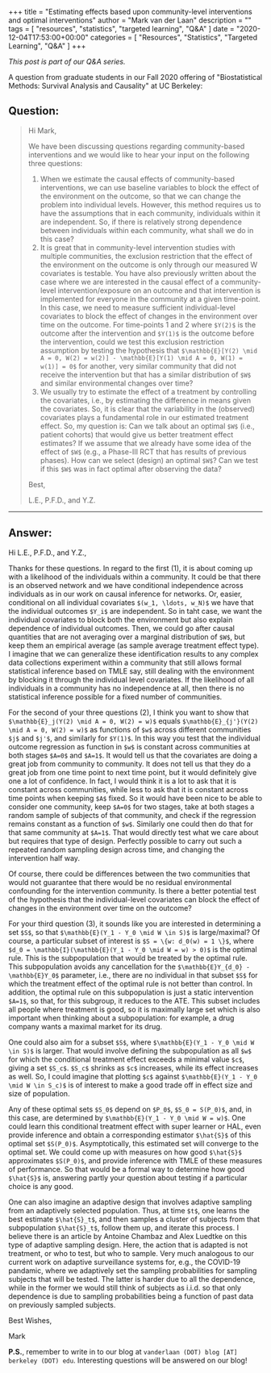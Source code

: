 +++
title = "Estimating effects based upon community-level interventions and optimal interventions"
author = "Mark van der Laan"
description = ""
tags = [
    "resources",
    "statistics",
    "targeted learning",
    "Q&A"
]
date = "2020-12-04T17:53:00+00:00"
categories = [
    "Resources",
    "Statistics",
    "Targeted Learning",
    "Q&A"
]
+++

_This post is part of our Q&A series._

A question from graduate students in our Fall 2020 offering of "Biostatistical
Methods: Survival Analysis and Causality" at UC Berkeley:

## Question:

> Hi Mark,
>
> We have been discussing questions regarding community-based interventions and
> we would like to hear your input on the following three questions:
>
> 1. When we estimate the causal effects of community-based interventions, we
>    can use baseline variables to block the effect of the environment on the
>    outcome, so that we can change the problem into individual levels. However,
>    this method requires us to have the assumptions that in each community,
>    individuals within it are independent. So, if there is relatively strong
>    dependence between individuals within each community, what shall we do in
>    this case?
> 2. It is great that in community-level intervention studies with multiple
>    communities, the exclusion restriction that the effect of the environment
>    on the outcome is only through our measured W covariates is testable. You
>    have also previously written about the case where we are interested in the
>    causal effect of a community-level intervention/exposure on an outcome and
>    that intervention is implemented for everyone in the community at a given
>    time-point. In this case, we need to measure sufficient individual-level
>    covariates to block the effect of changes in the environment over time on
>    the outcome. For time-points 1 and 2 where `$Y(2)$` is the outcome after
>    the intervention and `$Y(1)$` is the outcome before the intervention, could
>    we test this exclusion restriction assumption by testing the hypothesis
>    that `$\mathbb{E}[Y(2) \mid A = 0, W(2) = w(2)] - \mathbb{E}[Y(1) \mid
>    A = 0, W(1) = w(1)] = 0$` for another, very similar community that did not
>    receive the intervention but that has a similar distribution of `$W$` and
>    similar environmental changes over time?
> 3. We usually try to estimate the effect of a treatment by controlling the
>    covariates, i.e., by estimating the difference in means given the
>    covariates. So, it is clear that the variability in the (observed)
>    covariates plays a fundamental role in our estimated treatment effect. So,
>    my question is: Can we talk about an optimal `$W$` (i.e., patient cohorts)
>    that would give us better treatment effect estimates? If we assume that we
>    already have some idea of the effect of `$W$` (e.g., a Phase-III RCT that
>    has results of previous phases). How can we select (design) an optimal
>    `$W$`? Can we test if this `$W$` was in fact optimal after observing the
>    data?
>
> Best,
>
> L.E., P.F.D., and Y.Z.

---

## Answer:

Hi L.E., P.F.D., and Y.Z.,

Thanks for these questions. In regard to the first (1), it is about coming up
with a likelihood of the individuals within a community. It could be that there
is an observed network and we have conditional independence across individuals
as in our work on causal inference for networks. Or, easier, conditional on all
individual covariates `$(w_1, \ldots, w_N)$` we have that the individual
outcomes `$Y_i$` are independent. So in taht case, we want the individual
covariates to block both the environment but also explain dependence of
individual outcomes. Then, we could go after causal quantities that are not
averaging over a marginal distribution of `$W$`, but keep them an empirical
average (as sample average treatment effect type). I imagine that we can
generalize these identification results to any complex data collections
experiment within a community that still allows formal statistical inference
based on TMLE say, still dealing with the environment by blocking it through the
individual level covariates. If the likelihood of all individuals in
a community has no independence at all, then there is no statistical inference
possible for a fixed number of communities.

For the second of your three questions (2), I think you want to show that
`$\mathbb{E}_j(Y(2) \mid A = 0, W(2) = w)$` equals `$\mathbb{E}_{j'}(Y(2) \mid
A = 0, W(2) = w)$` as functions of `$w$` across different communities `$j$` and
`$j'$`, and similarly for `$Y(1)$`. In this way you test that the individual
outcome regression as function in `$w$` is constant across communities at both
stages `$A=0$` and `$A=1$`. It would tell us that the covariates are doing
a great job from community to community. It does not tell us that they do
a great job from one time point to next time point, but it would definitely give
one a lot of confidence. In fact, I would think it is a lot to ask that it is
constant across communities, while less to ask that it is constant across time
points when keeping `$A$` fixed. So it would have been nice to be able to
consider one community, keep `$A=0$` for two stages, take at both stages
a random sample of subjects of that community, and check if the regression
remains constant as a function of `$w$`. Similarly one could then do that for
that same community at `$A=1$`. That would directly test what we care about but
requires that type of design. Perfectly possible to carry out such a repeated
random sampling design across time, and changing the intervention half way.

Of course, there could be differences between the two communities that would not
guarantee that there would be no residual environmental confounding for the
intervention community. Is there a better potential test of the hypothesis that
the individual-level covariates can block the effect of changes in the
environment over time on the outcome?

For your third question (3), it sounds like you are interested in determining
a set `$S$`, so that `$\mathbb{E}(Y_1 - Y_0 \mid W \in S)$` is large/maximal? Of
course, a particular subset of interest is `$S = \{w: d_0(w) = 1 \}$`, where
`$d_0 = \mathbb{I}(\mathbb{E}(Y_1 - Y_0 \mid W = w) > 0)$` is the optimal rule.
This is the subpopulation that would be treated by the optimal rule. This
subpopulation avoids any cancellation for the `$\mathbb{E}Y_{d_0} -
\mathbb{E}Y_0$` parameter, i.e., there are no individual in that subset `$S$`
for which the treatment effect of the optimal rule is not better than control.
In addition, the optimal rule on this subpopulation is just a static
intervention `$A=1$`, so that, for this subgroup, it reduces to the ATE. This
subset includes all people where treatment is good, so it is maximally large set
which is also important when thinking about  a subpopulation: for example, a
drug company wants a maximal market for its drug.

One could also aim for a subset `$S$`, where `$\mathbb{E}(Y_1 - Y_0 \mid W \in
S)$` is larger. That would involve defining the subpopulation as all `$w$` for
which the conditional treatment effect exceeds a minimal value `$c$`, giving a
set `$S_c$`. `$S_c$` shrinks as `$c$` increases, while its effect increases as
well. So, I could imagine that plotting `$c$` against `$\mathbb{E}(Y_1 - Y_0
\mid W \in S_c)$` is of interest to make a good trade off in effect size
and size of population.

Any of these optimal sets `$S_0$` depend on `$P_0$`, `$S_0 = S(P_0)$`, and, in
this case, are determined by `$\mathbb{E}(Y_1 - Y_0 \mid W = w)$`. One could
learn this conditional treatment effect with super learner or HAL, even provide
inference and obtain a corresponding estimator `$\hat{S}$` of this optimal set
`$S(P_0)$`. Asymptotically, this estimated set will converge to the optimal set.
We could come up with measures on how good `$\hat{S}$` approximates `$S(P_0)$`,
and provide inference with TMLE of these measures of performance. So that would
be a formal way to determine how good `$\hat{S}$` is, answering partly your
question about testing if a particular choice is any good.

One can also imagine an adaptive design that involves adaptive sampling from an
adaptively selected population. Thus, at time `$t$`, one learns the best
estimate `$\hat{S}_t$`, and then samples a cluster of subjects from that
subpopulation `$\hat{S}_t$`, follow them up, and iterate this process. I believe
there is an article by Antoine Chambaz and Alex Luedtke on this type of adaptive
sampling design. Here, the action that is adapted is not treatment, or who to
test, but who to sample. Very much analogous to our current work on adaptive
surveillance systems for, e.g., the COVID-19 pandamic, where we adaptively set
the sampling probabilities for sampling subjects that will be tested. The latter
is harder due to all the dependence, while in the former we would still think of
subjects as i.i.d. so that only dependence is due to sampling probabilities
being a function of past data on previously sampled subjects.

Best Wishes,

Mark

__P.S.__, remember to write in to our blog at `vanderlaan (DOT) blog [AT]
berkeley (DOT) edu`. Interesting questions will be answered on our blog!